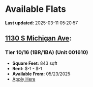 # Available Flats

**Last updated:** 2025-03-11 05:20:57

## [1130 S Michigan Ave](https://1130smichigan.com/wp-json/floorplans/v1/available-units):
### Tier 10/16 (1BR/1BA) (Unit 001610)
- **Square Feet:** 843 sqft
- **Rent:** $-1 - $-1
- **Available From:** 05/23/2025
- [Apply Here](https://1130smichigan.securecafe.com/onlineleasing/eleven-thirty/oleapplication.aspx?stepname=RentalOptions&myOlePropertyId=638530&FloorPlanID=2321073&UnitID=11312969&header=1)

